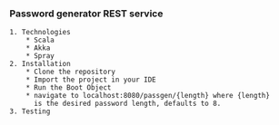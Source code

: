 ### Password generator REST service
    1. Technologies
        * Scala 
        * Akka
        * Spray
    2. Installation
        * Clone the repository
        * Import the project in your IDE
        * Run the Boot Object
        * navigate to localhost:8080/passgen/{length} where {length} 
          is the desired password length, defaults to 8.   
    3. Testing
